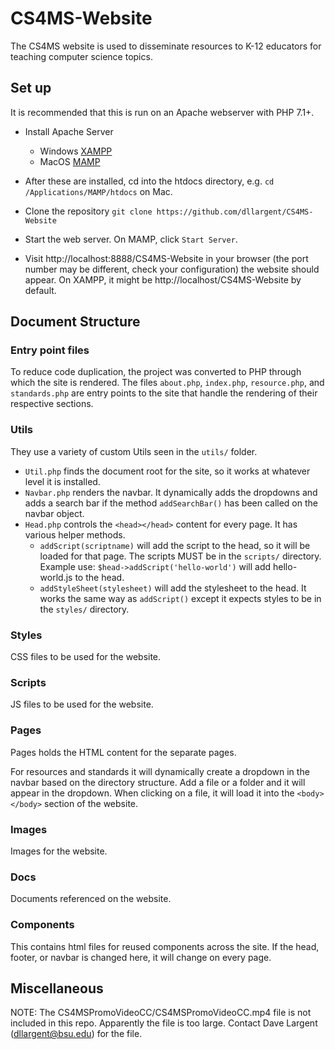 # CS4MS-Website
The CS4MS website is used to disseminate resources to K-12 educators for teaching computer science topics.

## Set up
It is recommended that this is run on an Apache webserver with PHP 7.1+.

* Install Apache Server
    * Windows [XAMPP](https://www.apachefriends.org/index.html) 
    * MacOS [MAMP](https://www.mamp.info/en/mamp/mac/)

* After these are installed, cd into the htdocs directory, e.g. `cd /Applications/MAMP/htdocs` on Mac. 
* Clone the repository `git clone https://github.com/dllargent/CS4MS-Website`
* Start the web server. On MAMP, click `Start Server`.
* Visit http://localhost:8888/CS4MS-Website in your browser (the port number may be different, check your configuration)
the website should appear. On XAMPP, it might be http://localhost/CS4MS-Website by default.
  
## Document Structure
### Entry point files
To reduce code duplication, the project was converted to PHP through which the site is rendered. 
The files `about.php`, `index.php`, `resource.php`, and `standards.php` are entry points to the site
that handle the rendering of their respective sections.

### Utils
They use a variety of custom Utils seen in the `utils/` folder. 
* `Util.php` finds the document root for the site, so it works at whatever level it is installed.
* `Navbar.php` renders the navbar. It dynamically adds the dropdowns and adds a search bar if the method 
  `addSearchBar()` has been called on the navbar object.
* `Head.php` controls the `<head></head>` content for every page. It has various helper methods.
    * `addScript(scriptname)` will add the script to the head, so it will be loaded for that page. 
    The scripts MUST be in the `scripts/` directory. Example use: `$head->addScript('hello-world')` will add
    hello-world.js to the head.
    * `addStyleSheet(stylesheet)` will add the stylesheet to the head. It works the same way as `addScript()` 
      except it expects styles to be in the `styles/` directory.
      
### Styles
CSS files to be used for the website.

### Scripts
JS files to be used for the website.

### Pages
Pages holds the HTML content for the separate pages. 

For resources and standards it will dynamically create a dropdown in the navbar based on the directory structure.
Add a file or a folder and it will appear in the dropdown. When clicking on a file, it will load it into the 
`<body></body>` section of the website.

### Images
Images for the website.

### Docs
Documents referenced on the website.

### Components
This contains html files for reused components across the site. If the head, footer, or navbar is changed here,
it will change on every page.

## Miscellaneous
NOTE: The CS4MSPromoVideoCC/CS4MSPromoVideoCC.mp4 file is not included in this repo. Apparently the file is too large. 
Contact Dave Largent (dllargent@bsu.edu) for the file.
